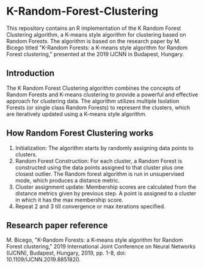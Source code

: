 # K-Random-Forest-Clustering
This repository contains an R implementation of the K Random Forest Clustering algorithm, a K-means style algorithm for clustering based on Random Forests. The algorithm is based on the research paper by M. Bicego titled "K-Random Forests: a K-means style algorithm for Random Forest clustering," presented at the 2019 IJCNN in Budapest, Hungary.  
## Introduction
The K Random Forest Clustering algorithm combines the concepts of Random Forests and K-means clustering to provide a powerful and effective approach for clustering data. The algorithm utilizes multiple Isolation Forests (or single class Random Forests) to represent the clusters, which are iteratively updated using a K-means style algorithm.
## How Random Forest Clustering works
1. Initialization: The algorithm starts by randomly assigning data points to clusters.
2. Random Forest Construction: For each cluster, a Random Forest is constructed using the data points assigned to that cluster plus one closest outlier. The Random forest algorithm is run in unsupervised mode, which produces a distance metric.
3. Cluster assignment update: Membership scores are calculated from the distance metrics given by previous step. A point is assigned to a cluster in which it has the max membership score.
4. Repeat 2 and 3 till convergence or max iterations specified.
## Research paper reference
M. Bicego, "K-Random Forests: a K-means style algorithm for Random Forest clustering," 2019 International Joint Conference on Neural Networks (IJCNN), Budapest, Hungary, 2019, pp. 1-8, doi: 10.1109/IJCNN.2019.8851820.
